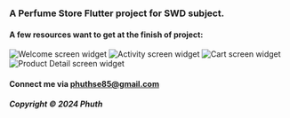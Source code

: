 

### A Perfume Store Flutter project for SWD subject.

#### A few resources want to get at the finish of project:

![Welcome screen widget](https://github.com/github/perfume_store_mo/blob/assets/images/welcome.png)
![Activity screen widget](https://github.com/github/perfume_store_mo/blob/assets/images/activity.png)
![Cart screen widget](https://github.com/github/perfume_store_mo/blob/assets/images/cart.png)
![Product Detail screen widget](https://github.com/github/perfume_store_mo/blob/assets/images/product_detail.png)

#### Connect me via phuthse85@gmail.com

##### Copyright &#169; 2024 Phuth
